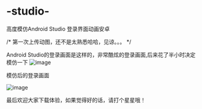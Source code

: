 # -studio-
高度模仿Android Studio 登录界面动画安卓


/*
第一次上传动图，还不是太熟悉哈哈，见谅。。。
*/


Android Studio的登录画面是这样的，非常酷炫的登录画面,后来花了半小时决定模仿一下
![image](https://raw.githubusercontent.com/fan-xiang/-studio-/master/%E6%A8%A1%E4%BB%BF%E5%AE%89%E5%8D%93studio%E7%99%BB%E5%BD%95%E5%8A%A8%E7%94%BB/text-field.gif)


模仿后的登录画面


![image](https://raw.githubusercontent.com/fan-xiang/-studio-/master/%E6%A8%A1%E4%BB%BF%E5%AE%89%E5%8D%93studio%E7%99%BB%E5%BD%95%E5%8A%A8%E7%94%BB/%E5%8A%A8%E5%9B%BE2.gif)


最后欢迎大家下载体验，如果觉得好的话，请打个星星哦！

